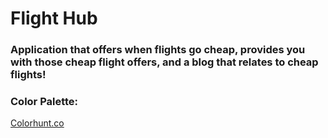 # Flight Hub

### Application that offers when flights go cheap, provides you with those cheap flight offers, and a blog that relates to cheap flights!

### Color Palette:
[Colorhunt.co](https://colorhunt.co/palette/6482ad7fa1c3e2dad6f5eded)
